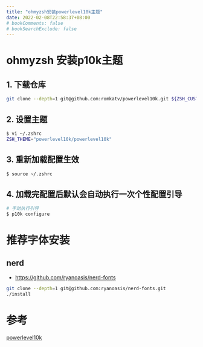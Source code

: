 ```yaml
---
title: "ohmyzsh安装powerlevel10k主题"
date: 2022-02-08T22:58:37+08:00
# bookComments: false
# bookSearchExclude: false
---
```



# ohmyzsh 安装p10k主题

## 1. 下载仓库
```bash
git clone --depth=1 git@github.com:romkatv/powerlevel10k.git ${ZSH_CUSTOM:-$HOME/.oh-my-zsh/custom}/themes/powerlevel10k
```

## 2. 设置主题
```bash
$ vi ~/.zshrc
ZSH_THEME="powerlevel10k/powerlevel10k"
```

## 3. 重新加载配置生效
```bash
$ source ~/.zshrc
```

## 4. 加载完配置后默认会自动执行一次个性配置引导
```bash
# 手动执行引导
$ p10k configure
```


# 推荐字体安装

## nerd
* https://github.com/ryanoasis/nerd-fonts
```bash
git clone --depth=1 git@github.com:ryanoasis/nerd-fonts.git
./install
```


# 参考
[powerlevel10k](https://github.com/romkatv/powerlevel10k#oh-my-zsh)